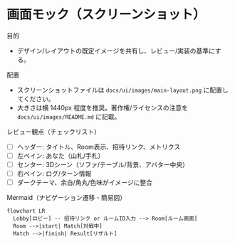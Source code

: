 # 画面モック（スクリーンショット）

目的

- デザイン/レイアウトの既定イメージを共有し、レビュー/実装の基準にする。

配置

- スクリーンショットファイルは `docs/ui/images/main-layout.png` に配置してください。
- 大きさは横 1440px 程度を推奨。著作権/ライセンスの注意を `docs/ui/images/README.md` に記載。

レビュー観点（チェックリスト）

- [ ] ヘッダー: タイトル、Room表示、招待リンク、メトリクス
- [ ] 左ペイン: あなた（山札/手札）
- [ ] センター: 3Dシーン（ソファ/テーブル/背景、アバター中央）
- [ ] 右ペイン: ログ/ターン情報
- [ ] ダークテーマ、余白/角丸/色味がイメージに整合

Mermaid（ナビゲーション遷移・簡易図）

```mermaid
flowchart LR
  Lobby[ロビー] -- 招待リンク or ルームID入力 --> Room[ルーム画面]
  Room -->|start| Match[対戦中]
  Match -->|finish| Result[リザルト]
```
